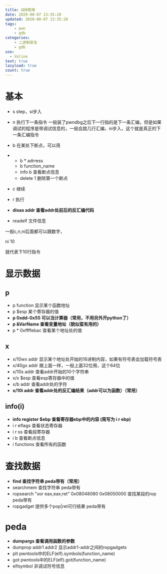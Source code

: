 ```yaml
---
title: GDB使用
date: 2020-08-07 13:35:20
updated: 2020-08-07 13:35:20
tags:
    - pwn
	- gdb
categories: 
	- 二进制安全
	- gdb
use:
  - Valine
text: true
lazyload: true
count: true
---
```


# 基本

- s step，si步入
- n 执行下一条指令 一般装了pwndbg之后下一行指的是下一条汇编，但是如果调试的程序是带调试信息的，一般会跳几行汇编，ni步入，这个就是真正的下一条汇编指令
- b 在某处下断点，可以用

- - b * adrress
  - b function_name
  - info b 查看断点信息
  - delete 1 删除第一个断点

- c 继续
- r 执行
- **disas addr 查看addr处前后的反汇编代码**
- readelf 文件信息

一般c,n,ni后面都可以跟数字，

ni 10

就代表下10行指令

# 显示数据

## p

- p function 显示某个函数地址
- p $esp 某个寄存器的值
- **p 0xdd-0x55 可以当计算器（常用，不用另外开python了）**
- **p &VarName 查看变量地址（貌似蛮有用的）**
- p * 0xffffebac 查看某个地址处的值

## x

- x/10wx addr 显示某个地址处开始的16进制内容，如果有符号表会加载符号表
- x/40gx addr 跟上面一样，一般上面32位用，这个64位
- x/10s addr 查看addr开始的10个字符串
- x/x $esp 查看esp寄存器中的值
- x/b addr 查看addr处的字符
- **x/10i addr 查看addr处的反汇编结果（addr可以为函数）（常用）**

## info(i)

- **info register $ebp 查看寄存器ebp中的内容 (简写为 i r ebp)**
- i r eflags 查看状态寄存器
- i r ss 查看段寄存器
- i b 查看断点信息
- i functions 查看所有的函数

# 查找数据

- **find 查找字符串 peda带有（常用）**
- searchmem 查找字符串 peda带有
- ropsearch "xor eax,eax;ret" 0x08048080 0x08050000 查找某段的rop peda带有
- ropgadget 提供多个pop|ret可行结果 peda带有

# peda

- **dumpargs 查看调用函数的参数**
- dumprop addr1 addr2 显示addr1-addr之间的ropgadgets
- plt pwntools中的ELF(elf).symbols(function_name)
- got pwntools中的ELF(elf).got(function_name)
- elfsymbol 非调试符号信息